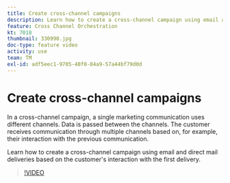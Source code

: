 ```yaml
---
title: Create cross-channel campaigns
description: Learn how to create a cross-channel campaign using email and direct mail deliveries based on the customer's interaction with the first delivery.
feature: Cross Channel Orchestration
kt: 7018
thumbnail: 330990.jpg
doc-type: feature video
activity: use
team: TM
exl-id: adf5eec1-9705-48f0-84a9-57a44bf79d0d
---
```

# Create cross-channel campaigns

In a cross-channel campaign, a single marketing communication uses different channels. Data is passed between the channels. The customer receives communication through multiple channels based on, for example, their interaction with the previous communication. 

Learn how to create a cross-channel campaign using email and direct mail deliveries based on the customer's interaction with the first delivery.

>[!VIDEO](https://video.tv.adobe.com/v/330990?quality=12)
